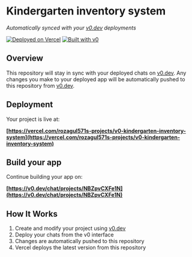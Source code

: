 # Kindergarten inventory system

*Automatically synced with your [v0.dev](https://v0.dev) deployments*

[![Deployed on Vercel](https://img.shields.io/badge/Deployed%20on-Vercel-black?style=for-the-badge&logo=vercel)](https://vercel.com/rozagul571s-projects/v0-kindergarten-inventory-system)
[![Built with v0](https://img.shields.io/badge/Built%20with-v0.dev-black?style=for-the-badge)](https://v0.dev/chat/projects/NBZpvCXFe1N)

## Overview

This repository will stay in sync with your deployed chats on [v0.dev](https://v0.dev).
Any changes you make to your deployed app will be automatically pushed to this repository from [v0.dev](https://v0.dev).

## Deployment

Your project is live at:

**[https://vercel.com/rozagul571s-projects/v0-kindergarten-inventory-system](https://vercel.com/rozagul571s-projects/v0-kindergarten-inventory-system)**

## Build your app

Continue building your app on:

**[https://v0.dev/chat/projects/NBZpvCXFe1N](https://v0.dev/chat/projects/NBZpvCXFe1N)**

## How It Works

1. Create and modify your project using [v0.dev](https://v0.dev)
2. Deploy your chats from the v0 interface
3. Changes are automatically pushed to this repository
4. Vercel deploys the latest version from this repository